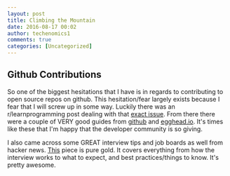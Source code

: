 ```yaml
---
layout: post
title: Climbing the Mountain
date: 2016-08-17 00:02
author: techenomics1
comments: true
categories: [Uncategorized]
---
```



## Github Contributions
So one of the biggest hesitations that I have is in regards to contributing to open source repos on github.  This hesitation/fear largely exists because I fear that I will screw up in some way.  Luckily there was an r/learnprogramming post dealing with that [exact issue](https://www.reddit.com/r/learnprogramming/comments/4xts2c/how_do_i_get_skilled_enough_to_work_on_open/).  From there there were a couple of VERY good guides from [github](https://guides.github.com/activities/contributing-to-open-source/) and [egghead.io](https://egghead.io/lessons/javascript-identifying-how-to-contribute-to-an-open-source-project-on-github).  It's times like these that I'm happy that the developer community is so giving.  

I also came across some GREAT interview tips and job boards as well from hacker news.  [This](http://blog.robertelder.org/50-interviews-with-facebook-twitter-amazon-others/) piece is pure gold.  It covers everything from how the interview works to what to expect, and best practices/things to know.  It's pretty awesome.  